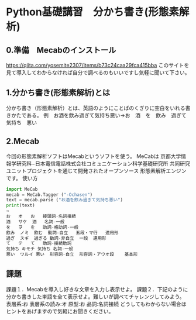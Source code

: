 # Python基礎講習　分かち書き(形態素解析)
## 0.準備　Mecabのインストール　
https://qiita.com/yosemite2307/items/b73c24caa29fca415bba
このサイトを見て導入してわからなければ自分で調べるのもいいですし気軽に聞いて下さい。
## 1.分かち書き(形態素解析)とは
分かち書き（形態素解析）とは、英語のようにことばのくぎりに空白をいれる書きかたである。
例　お酒を飲み過ぎて気持ち悪い→お　酒　を　飲み　過ぎて　気持ち　悪い
## 2.Mecab
今回の形態素解析ソフトはMecabというソフトを使う。
MeCabは 京都大学情報学研究科−日本電信電話株式会社コミュニケーション科学基礎研究所 共同研究ユニットプロジェクトを通じて開発されたオープンソース 形態素解析エンジンです。
使い方
```python
import MeCab
mecab = MeCab.Tagger ("-Ochasen")
text = mecab.parse ("お酒を飲み過ぎて気持ち悪い")
print(text)
→
お	オ	お	接頭詞-名詞接続		
酒	サケ	酒	名詞-一般		
を	ヲ	を	助詞-格助詞-一般		
飲み	ノミ	飲む	動詞-自立	五段・マ行	連用形
過ぎ	スギ	過ぎる	動詞-非自立	一段	連用形
て	テ	て	助詞-接続助詞		
気持ち	キモチ	気持ち	名詞-一般		
悪い	ワルイ	悪い	形容詞-自立	形容詞・アウオ段	基本形
```
## 課題
課題１．Mecabを導入し好きな文章を入力し表示せよ。
課題２．下記のように分かち書きした単語を全て表示せよ。難しいが調べてチャレンジしてみよう。
表層系:お 表層系の読み:オ  原型:お 品詞:名詞接続
どうしてもわからない場合はヒントをあげますので気軽にお聞きください。